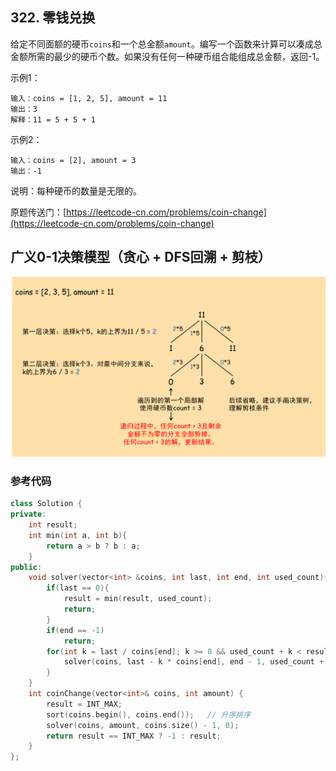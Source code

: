 ## 322. 零钱兑换

给定不同面额的硬币`coins`和一个总金额`amount`。编写一个函数来计算可以凑成总金额所需的最少的硬币个数。如果没有任何一种硬币组合能组成总金额，返回-1。

示例1：

``` text
输入：coins = [1, 2, 5], amount = 11
输出：3
解释：11 = 5 + 5 + 1
```

示例2：

``` text
输入：coins = [2], amount = 3
输出：-1
```

说明：每种硬币的数量是无限的。

原题传送门：[https://leetcode-cn.com/problems/coin-change](https://leetcode-cn.com/problems/coin-change)

## 广义0-1决策模型（贪心 + DFS回溯 + 剪枝）

![0-1决策模型](./零钱兑换/0-1阶段决策树.png)

### 参考代码

``` c++
class Solution {
private:
    int result;
    int min(int a, int b){
        return a > b ? b : a;
    }
public:
    void solver(vector<int> &coins, int last, int end, int used_count){
        if(last == 0){
            result = min(result, used_count);
            return;
        }
        if(end == -1)
            return;
        for(int k = last / coins[end]; k >= 0 && used_count + k < result; k--){
            solver(coins, last - k * coins[end], end - 1, used_count + k);
        }
    }
    int coinChange(vector<int>& coins, int amount) {
        result = INT_MAX;
        sort(coins.begin(), coins.end());   // 升序排序
        solver(coins, amount, coins.size() - 1, 0);
        return result == INT_MAX ? -1 : result;
    }
};
```
